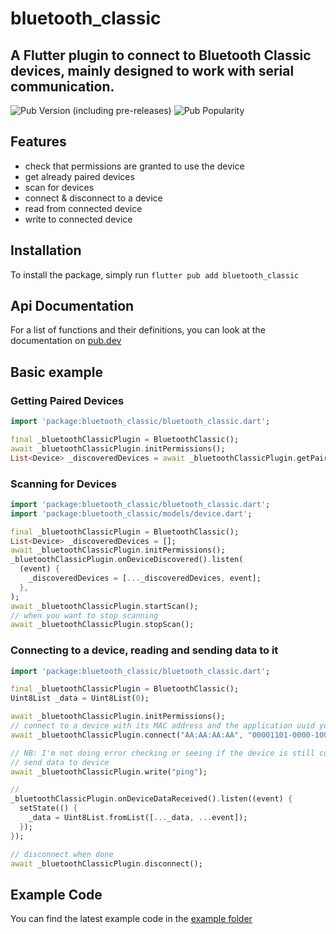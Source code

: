 # bluetooth_classic

## A Flutter plugin to connect to Bluetooth Classic devices, mainly designed to work with serial communication.

![Pub Version (including pre-releases)](https://img.shields.io/pub/v/bluetooth_classic)
![Pub Popularity](https://img.shields.io/pub/popularity/bluetooth_classic)

## Features

- check that permissions are granted to use the device
- get already paired devices
- scan for devices
- connect & disconnect to a device
- read from connected device
- write to connected device

## Installation

To install the package, simply run `flutter pub add bluetooth_classic`

## Api Documentation

For a list of functions and their definitions, you can look at the documentation on [pub.dev](https://pub.dev/packages/bluetooth_classic)

## Basic example

### Getting Paired Devices

```dart
import 'package:bluetooth_classic/bluetooth_classic.dart';

final _bluetoothClassicPlugin = BluetoothClassic();
await _bluetoothClassicPlugin.initPermissions();
List<Device> _discoveredDevices = await _bluetoothClassicPlugin.getPairedDevices();
```

### Scanning for Devices

```dart
import 'package:bluetooth_classic/bluetooth_classic.dart';
import 'package:bluetooth_classic/models/device.dart';

final _bluetoothClassicPlugin = BluetoothClassic();
List<Device> _discoveredDevices = [];
await _bluetoothClassicPlugin.initPermissions();
_bluetoothClassicPlugin.onDeviceDiscovered().listen(
  (event) {
    _discoveredDevices = [..._discoveredDevices, event];
  },
);
await _bluetoothClassicPlugin.startScan();
// when you want to stop scanning
await _bluetoothClassicPlugin.stopScan();

```

### Connecting to a device, reading and sending data to it

```dart
import 'package:bluetooth_classic/bluetooth_classic.dart';

final _bluetoothClassicPlugin = BluetoothClassic();
Uint8List _data = Uint8List(0);

await _bluetoothClassicPlugin.initPermissions();
// connect to a device with its MAC address and the application uuid you want to use (in this example, serial)
await _bluetoothClassicPlugin.connect("AA:AA:AA:AA", "00001101-0000-1000-8000-00805f9b34fb");

// NB: I'm not doing error checking or seeing if the device is still connected in this code, check the [example folder](/example/lib/main.dart) for a more thorough demonstration
// send data to device
await _bluetoothClassicPlugin.write("ping");

//
_bluetoothClassicPlugin.onDeviceDataReceived().listen((event) {
  setState(() {
    _data = Uint8List.fromList([..._data, ...event]);
  });
});

// disconnect when done
await _bluetoothClassicPlugin.disconnect();

```

## Example Code

You can find the latest example code in the [example folder](/example/lib/main.dart)
